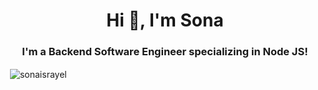 <h1 align="center">Hi 👋, I'm Sona</h1>
<h3 align="center">I'm a Backend Software Engineer specializing  in Node JS!</h3>

<p>&nbsp;<img align="center" src="https://github-readme-stats.vercel.app/api?username=sonaisrayel&show_icons=true&locale=en&color=Gradient" alt="sonaisrayel" /></p>



<!--
**sonaisrayel/sonaisrayel** is a ✨ _special_ ✨ repository because its `README.md` (this file) appears on your GitHub profile.

Here are some ideas to get you started:

- 🔭 I’m currently working on ...
- 👯 I’m looking to collaborate on ...
- 🤔 I’m looking for help with ...
- 💬 Ask me about ...
- 📫 How to reach me: ...
- 😄 Pronouns: ...
- ⚡ Fun fact: ...
-->
